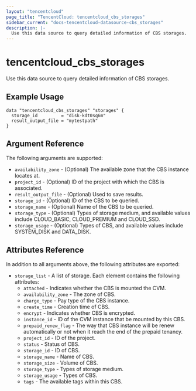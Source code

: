 ```yaml
---
layout: "tencentcloud"
page_title: "TencentCloud: tencentcloud_cbs_storages"
sidebar_current: "docs-tencentcloud-datasource-cbs_storages"
description: |-
  Use this data source to query detailed information of CBS storages.
---
```


# tencentcloud_cbs_storages

Use this data source to query detailed information of CBS storages.

## Example Usage

```hcl
data "tencentcloud_cbs_storages" "storages" {
  storage_id         = "disk-kdt0sq6m"
  result_output_file = "mytestpath"
}
```

## Argument Reference

The following arguments are supported:

* `availability_zone` - (Optional) The available zone that the CBS instance locates at.
* `project_id` - (Optional) ID of the project with which the CBS is associated.
* `result_output_file` - (Optional) Used to save results.
* `storage_id` - (Optional) ID of the CBS to be queried.
* `storage_name` - (Optional) Name of the CBS to be queried.
* `storage_type` - (Optional) Types of storage medium, and available values include CLOUD_BASIC, CLOUD_PREMIUM and CLOUD_SSD.
* `storage_usage` - (Optional) Types of CBS, and available values include SYSTEM_DISK and DATA_DISK.

## Attributes Reference

In addition to all arguments above, the following attributes are exported:

* `storage_list` - A list of storage. Each element contains the following attributes:
  * `attached` - Indicates whether the CBS is mounted the CVM.
  * `availability_zone` - The zone of CBS.
  * `charge_type` - Pay type of the CBS instance.
  * `create_time` - Creation time of CBS.
  * `encrypt` - Indicates whether CBS is encrypted.
  * `instance_id` - ID of the CVM instance that be mounted by this CBS.
  * `prepaid_renew_flag` - The way that CBS instance will be renew automatically or not when it reach the end of the prepaid tenancy.
  * `project_id` - ID of the project.
  * `status` - Status of CBS.
  * `storage_id` - ID of CBS.
  * `storage_name` - Name of CBS.
  * `storage_size` - Volume of CBS.
  * `storage_type` - Types of storage medium.
  * `storage_usage` - Types of CBS.
  * `tags` - The available tags within this CBS.


